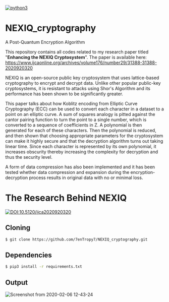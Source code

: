 [![python3](https://img.shields.io/badge/python3-v3.6-green?style=for-the-badge&logo=python)](https://www.python.org)


# NEXIQ_cryptography
A Post-Quantum Encryption Algorithm

This repository contains all codes related to my research paper titled "**Enhancing the NEXIQ Cryptosystem**". The paper is available here: https://www.ijcaonline.org/archives/volume176/number29/31388-31388-2020920320

NEXIQ is an open-source public key cryptosystem that uses
lattice-based cryptography to encrypt and decrypt data. Unlike
other popular public-key cryptosystems, it is resistant to
attacks using Shor's Algorithm and its performance has been
shown to be significantly greater. 

This paper talks about how
Koblitz encoding from Elliptic Curve Cryptography (ECC)
can be used to convert each character in a dataset to a point on
an elliptic curve. A sum of squares analogy is pitted against
the cantor pairing function to turn the point to a single
number, which is converted to a sequence of coefficients in Z.
A polynomial is then generated for each of these characters.
Then the polynomial is reduced, and then shown that choosing
appropriate parameters for the cryptosystem can make it
highly secure and that the decryption algorithm turns out
taking linear time. Since each character is represented by its
own polynomial, it increases obscurity thereby increasing the
complexity for decryption and thus the security level. 

A form
of data compression has also been implemented and it has
been tested whether data compression and expansion during
the encryption-decryption process results in original data with
no or minimal loss.

# The Research Behind NEXIQ
[![DOI:10.5120/ijca2020920320
](https://zenodo.org/badge/DOI/10.5120/ijca2020920320.svg)](https://doi.org/10.5120/ijca2020920320
)

## Cloning
```bash
$ git clone https://github.com/7enTropy7/NEXIQ_cryptography.git
```

## Dependencies
```bash
$ pip3 install -r requirements.txt
```

## Output

![Screenshot from 2020-02-06 12-43-24](https://user-images.githubusercontent.com/36446402/73914025-5d17c580-48de-11ea-8ae5-b07e0940b306.png)

